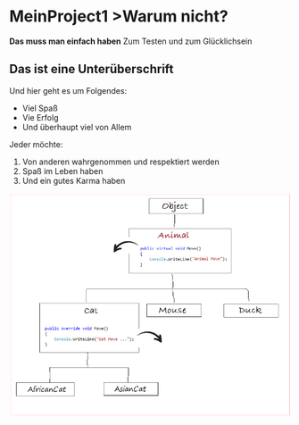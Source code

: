 # MeinProject1 >Warum nicht? 
**Das muss man einfach haben**
Zum Testen und zum Glücklichsein

## Das ist eine Unterüberschrift ##

Und hier geht es um Folgendes:
* Viel Spaß
* Vie Erfolg
* Und überhaupt viel von Allem

Jeder möchte:
1. Von anderen wahrgenommen und respektiert werden
2. Spaß im Leben haben
3. Und ein gutes Karma haben

![Vererbung](Polymorphismus-CSharp-1.png "Polymorphismus")
